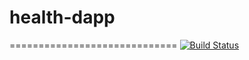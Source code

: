 # health-dapp

=============================
[![Build Status](https://travis-ci.org/asebak/health-dapp.svg?branch=master)](https://travis-ci.org/asebak/health-dapp)
